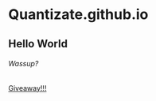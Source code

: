 # Quantizate.github.io
## Hello World
###### Wassup?
[Giveaway!!!](https://www.youtube.com/watch?v=dQw4w9WgXcQ)

